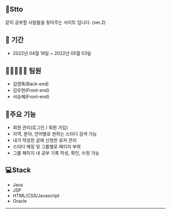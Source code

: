 ## 🧑‍Stto<br>
같이 공부할 사람들을 찾아주는 사이트 입니다. (ver.2)

## 📆 기간
* 2022년 04월 18일 ~ 2022년 05월 03일
 
## 🧑🏻‍🤝‍🧑🏻 팀원
* 김영록(Back-end)
* 김우현(Front-end)
* 서승혜(Front-end)

## 📓주요 기능
* 회원 관리(로그인 / 회원 가입)
* 지역, 분야, 언어별로 원하는 스터디 검색 가능
* 내가 작성한 글에 신청한 유저 관리
* 스터디 매칭 및 그룹별로 페이지 부여
* 그룹 페이지 내 공부 기록 작성, 확인, 수정 가능

💻Stack
---
* Java
* JSP
* HTML/CSS/Javascript
* Oracle
---
